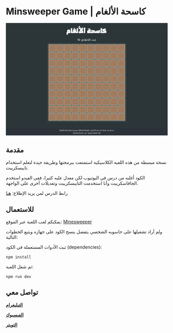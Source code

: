 # Minsweeper Game | كاسحة الألغام

![Minesweeper Game](src/img/Screenshot.png)

## مقدمة

نسخة مبسطة من هذه اللعبة الكلاسيكية استمتعت ببرمجتها وطريقة جيدة لتعلم استخدام تايبسكريبت.

الكود أغلبه من درس في اليوتيوب لكن معدل عليه كثيرا، ففي الفيدو استخدم الجافاسكريبت وأنا استخدمت التايبسكريبت وتعديلات أخرى على الواجهة.

رابط الدرس لمن يريد الإطلاع: [هنا](<[https://](https://youtu.be/kBMnD_aElCQ)>)

## للاستعمال

يمكنكم لعب اللعبة عبر الموقع: [Minesweeper](https://minesweeper-ar.dev)

ولم أراد تشغيلها على حاسوبه الشخصي يتفضل بنسخ الكود على جهازه ويتبع الخطوات التالية:

ثبت الأدوات المستعملة في الكود (dependencies):

```npm
npm install
```

ثم شغل اللعبة:

```npm
npm run dev
```

## تواصل معي

**[التيليغرام](https://t.me/mouaadhamza)**

**[الفيسبوك](https://www.facebook.com/mouaadev/)**

**[التويتر](https://twitter.com/mouaadev)**
